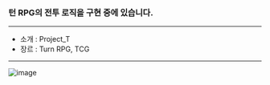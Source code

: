 ### 턴 RPG의 전투 로직을 구현 중에 있습니다.
---
- 소개 : Project_T
- 장르 : Turn RPG, TCG
---
![image](https://github.com/msjin9208/Project_B/assets/87684244/0e4aed70-c950-4c52-b207-9a74e7995579)


